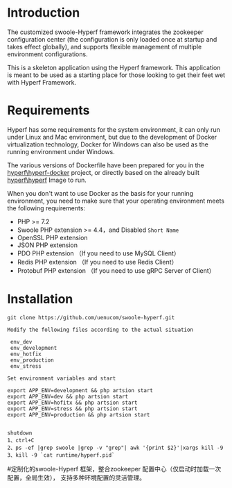 # Introduction

The customized swoole-Hyperf framework integrates the zookeeper configuration center (the configuration is only loaded once at startup and takes effect globally), and supports flexible management of multiple environment configurations.

This is a skeleton application using the Hyperf framework. This application is meant to be used as a starting place for those looking to get their feet wet with Hyperf Framework.

# Requirements

Hyperf has some requirements for the system environment, it can only run under Linux and Mac environment, but due to the development of Docker virtualization technology, Docker for Windows can also be used as the running environment under Windows.

The various versions of Dockerfile have been prepared for you in the [hyperf\hyperf-docker](https://github.com/hyperf/hyperf-docker) project, or directly based on the already built [hyperf\hyperf](https://hub.docker.com/r/hyperf/hyperf) Image to run.

When you don't want to use Docker as the basis for your running environment, you need to make sure that your operating environment meets the following requirements:  

 - PHP >= 7.2
 - Swoole PHP extension >= 4.4，and Disabled `Short Name`
 - OpenSSL PHP extension
 - JSON PHP extension
 - PDO PHP extension （If you need to use MySQL Client）
 - Redis PHP extension （If you need to use Redis Client）
 - Protobuf PHP extension （If you need to use gRPC Server of Client）

# Installation 
```
git clone https://github.com/uenucom/swoole-hyperf.git

```
```
Modify the following files according to the actual situation

 env_dev
 env_development
 env_hotfix
 env_production
 env_stress

Set environment variables and start

export APP_ENV=development && php artsion start
export APP_ENV=dev && php artsion start
export APP_ENV=hofitx && php artsion start
export APP_ENV=stress && php artsion start
export APP_ENV=production && php artsion start


shutdown
1、ctrl+C
2、ps -ef |grep swoole |grep -v "grep"| awk '{print $2}'|xargs kill -9
3、kill -9 `cat runtime/hyperf.pid`
```
#定制化的swoole-Hyperf 框架，整合zookeeper 配置中心（仅启动时加载一次配置，全局生效）， 支持多种环境配置的灵活管理。